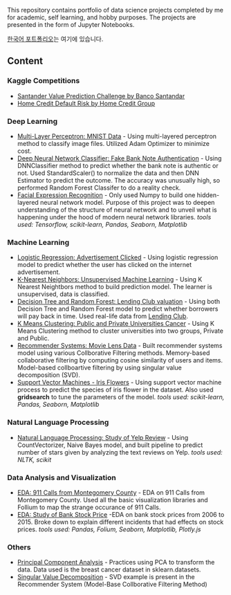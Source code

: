 This repository contains portfolio of data science projects completed by me for academic, self learning, and hobby purposes.
The projects are presented in the form of Jupyter Notebooks.

[한국어 포트폴리오](https://github.com/RangDuk/data-science-portfolio/blob/master/README(kr).md)는 여기에 있습니다.

## Content

### Kaggle Competitions
* [Santander Value Prediction Challenge by Banco Santandar]()
* [Home Credit Default Risk by Home Credit Group]()

### Deep Learning
* [Multi-Layer Perceptron: MNIST Data](https://github.com/RangDuk/data-science-portfolio/blob/master/Multi-Layer%20Perceptron%20-%20MNIST%20data.ipynb) - Using multi-layered perceptron method to classify image files. Utilized Adam Optimizer to minimize cost.  
* [Deep Neural Network Classifier: Fake Bank Note Authentication](https://github.com/RangDuk/data-science-portfolio/blob/master/Deep%20Neural%20Network%20Classifier%20-%20Fake%20Bank%20Note%20Authentication.ipynb) - Using DNNClassifier method to predict whether the bank note is authentic or not. Used StandardScaler() to normalize the data and then DNN Estimator to predict the outcome. The accuracy was unusually high, so performed Random Forest Classifer to do a reality check.
* [Facial Expression Recognition](https://github.com/RangDuk/data-science-portfolio/blob/master/Facial%20Expression%20Recognition.ipynb) - Only used Numpy to build one hidden-layered neural network model. Purpose of this project was to deepen understanding of the structure of neural network and to unveil what is happening under the hood of modern neural network libraries.
*tools used: Tensorflow, scikit-learn, Pandas, Seaborn, Matplotlib*

### Machine Learning
* [Logistic Regression: Advertisement Clicked](https://github.com/RangDuk/data-science-portfolio/blob/master/Logistic%20Regression%20-%20Is%20the%20Advertisement%20Clicked.ipynb) - Using logistic regression model to predict whether the user has clicked on the internet advertisement.
* [K-Nearest Neighbors: Unsupervised Machine Learning](https://github.com/RangDuk/data-science-portfolio/blob/master/K%20Nearest%20Neighbors%20-%20Classified%20Dataset.ipynb) - Using K Nearest Neightbors method to build prediction model. The learner is unsupervised, data is classified.
* [Decision Tree and Random Forest: Lending Club valuation](https://github.com/RangDuk/data-science-portfolio/blob/master/Decision%20Trees%20and%20Random%20Forest%20-%20'Who%20wants%20my%20money'%20%20Lending%20Club.ipynb) - Using both Decision Tree and Random Forest model to predict whether borrowers will pay back in time. Used real-life data from [Lending Club](https://www.lendingclub.com/info/download-data.action).
* [K Means Clustering: Public and Private Universities Cancer](https://github.com/RangDuk/data-science-portfolio/blob/master/K%20Means%20Clustering%20Project%20.ipynb) - Using K Means Clustering method to cluster universities into two groups, Private and Public.
* [Recommender Systems: Movie Lens Data](https://github.com/RangDuk/data-science-portfolio/blob/master/Recommender%20Systems%20-%20Collaborative%20Filtering%20on%20Movie%20Lens%20Data%20Set.ipynb) - Built recommender systems model using various Collborative Filtering methods. Memory-based collaborative filtering by computing cosine similarity of users and items. Model-based collboartive filtering by using singular value decomposition (SVD).
* [Support Vector Machines - Iris Flowers](https://github.com/RangDuk/data-science-portfolio/blob/master/Support%20Vector%20Machines%20-%20Iris%20Flower%20Data%20Set.ipynb) - Using support vector machine process to predict the species of iris flower in the dataset. Also used **gridsearch** to tune the parameters of the model.
*tools used: scikit-learn, Pandas, Seaborn, Matplotlib*

### Natural Language Processing
* [Natural Language Processing: Study of Yelp Review](https://github.com/RangDuk/data-science-portfolio/blob/master/NLP%20-%20Yelp%20Review.ipynb) - Using CountVectorizer, Naive Bayes model, and built pipeline to predict number of stars given by analyzing the text reviews on Yelp.
*tools used: NLTK, scikit*

### Data Analysis and Visualization
* [EDA: 911 Calls from Montegomery County](https://github.com/RangDuk/data-science-portfolio/blob/master/EDA%20-%20911%20Calls%20from%20Montgomery%20County.ipynb) - EDA on 911 Calls from Montegomery County. Used all the basic visualization libraries and Follium to map the strange occurance of 911 Calls.
* [EDA: Study of Bank Stock Price](https://github.com/RangDuk/data-science-portfolio/blob/master/EDA%20-%20Bank%20Stock%20Price.ipynb) -EDA on bank stock prices from 2006 to 2015. Broke down to explain different incidents that had effects on stock prices.
*tools used: Pandas, Folium, Seaborn, Matplotlib, Plotly.js*

### Others
* [Principal Component Analysis](https://github.com/RangDuk/data-science-portfolio/blob/master/Principal%20Component%20Analysis.ipynb) - Practices using PCA to transform the data. Data used is the breast cancer dataset in sklearn.datasets.
* [Singular Value Decomposition](https://github.com/RangDuk/data-science-portfolio/blob/master/Recommender%20Systems%20-%20Collaborative%20Filtering%20on%20Movie%20Lens%20Data%20Set.ipynb) - SVD example is present in the Recommender System (Model-Base Collborative Filtering Method)
